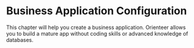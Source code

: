 # Business Application Configuration

This chapter will help you create a business application. Orienteer allows you to build a mature app without coding skills or advanced knowledge of databases. 